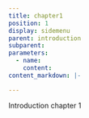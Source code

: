 ```yaml
---
title: chapter1
position: 1
display: sidemenu
parent: introduction
subparent: 
parameters:
  - name:
    content:
content_markdown: |-

---
```


Introduction chapter 1
